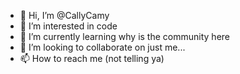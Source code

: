 - 👋 Hi, I’m @CallyCamy
- 👀 I’m interested in code
- 🌱 I’m currently learning why is the community here
- 💞️ I’m looking to collaborate on just me...
- 📫 How to reach me (not telling ya)

<!---
CallyCamy/CallyCamy is a ✨ special ✨ repository because its `README.md` (this file) appears on your GitHub profile.
You can click the Preview link to take a look at your changes.
--->
